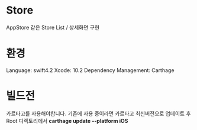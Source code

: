 # Store
AppStore 같은 Store List / 상세화면 구현

# 환경
Language: swift4.2
Xcode: 10.2
Dependency Management: Carthage

# 빌드전
카르타고를 사용해야합니다.
기존에 사용 중이라면 카르타고 최신버전으로 업데이트 후 <br>
Root 디렉토리에서 **carthage update --platform iOS**
